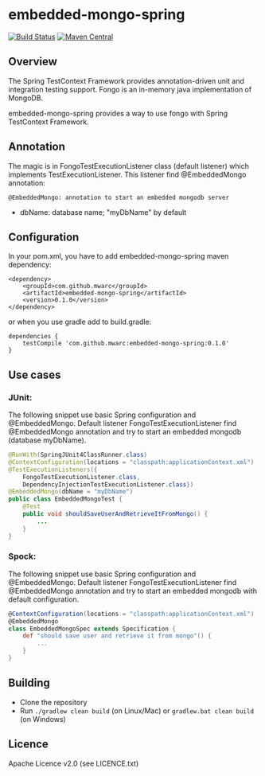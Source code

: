 # embedded-mongo-spring

[![Build Status](https://travis-ci.org/mwarc/embedded-mongo-spring.svg?branch=master)](https://travis-ci.org/mwarc/embedded-mongo-spring)
[![Maven Central](https://maven-badges.herokuapp.com/maven-central/com.github.mwarc/embedded-mongo-spring/badge.svg)](https://maven-badges.herokuapp.com/maven-central/com.github.mwarc/embedded-mongo-spring)

## Overview

The Spring TestContext Framework provides annotation-driven unit and integration testing support. 
Fongo is an in-memory java implementation of MongoDB.

embedded-mongo-spring provides a way to use fongo with Spring TestContext Framework. 

## Annotation

The magic is in FongoTestExecutionListener class (default listener) which implements TestExecutionListener. This listener find @EmbeddedMongo annotation:

    @EmbeddedMongo: annotation to start an embedded mongodb server
    
*   dbName: database name; "myDbName" by default

## Configuration

In your pom.xml, you have to add embedded-mongo-spring maven dependency:

    <dependency>
        <groupId>com.github.mwarc</groupId>
        <artifactId>embedded-mongo-spring</artifactId>
        <version>0.1.0</version>
    </dependency>


or when you use gradle add to build.gradle:

    dependencies {
        testCompile 'com.github.mwarc:embedded-mongo-spring:0.1.0'
    }

## Use cases

### JUnit:

The following snippet use basic Spring configuration and @EmbeddedMongo. 
Default listener FongoTestExecutionListener find @EmbeddedMongo annotation 
and try to start an embedded mongodb (database myDbName).

```java
@RunWith(SpringJUnit4ClassRunner.class)
@ContextConfiguration(locations = "classpath:applicationContext.xml")
@TestExecutionListeners({
    FongoTestExecutionListener.class,
    DependencyInjectionTestExecutionListener.class})
@EmbeddedMongo(dbName = "myDbName")
public class EmbeddedMongoTest {
    @Test
    public void shouldSaveUserAndRetrieveItFromMongo() {
        ...
    }
}
```

### Spock:

The following snippet use basic Spring configuration and @EmbeddedMongo. 
Default listener FongoTestExecutionListener find @EmbeddedMongo annotation 
and try to start an embedded mongodb with default configuration.

```groovy
@ContextConfiguration(locations = "classpath:applicationContext.xml")
@EmbeddedMongo
class EmbeddedMongoSpec extends Specification {
    def "should save user and retrieve it from mongo"() {
        ...
    }
}
```

## Building

* Clone the repository
* Run `./gradlew clean build` (on Linux/Mac) or `gradlew.bat clean build` (on Windows)

## Licence

Apache Licence v2.0 (see LICENCE.txt)